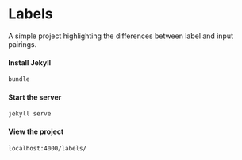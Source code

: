 # Labels
A simple project highlighting the differences between label and input pairings.

#### Install Jekyll
```
bundle
```

#### Start the server
```
jekyll serve
```

#### View the project
```
localhost:4000/labels/
```
